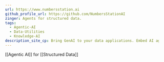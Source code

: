 ```yaml
---
url: https://www.numbersstation.ai
github_profile_url: https://github.com/NumbersStationAI
zinger: Agents for structured data.
tags:
  - Agentic-AI
  - Data-Utilities
  - Knowledge-AI
description_site_cp: Bring GenAI to your data applications. Embed AI agents that analyze data, connect to your tools, and automate workflows.
---
```

[[Agentic AI]] for [[Structured Data]]

